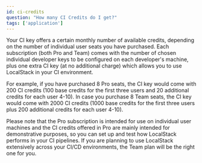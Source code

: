 ```yaml
---
id: ci-credits
question: "How many CI Credits do I get?"
tags: ['application']
---
```


Your CI key offers a certain monthly number of available credits, depending on the number of individual user seats you have purchased. Each subscription (both Pro and Team) comes with the number of chosen individual developer keys to be configured on each developer's machine, plus one extra CI key (at no additional charge) which allows you to use LocalStack in your CI environment.

For example, if you have purchased 8 Pro seats, the CI key would come with 200 CI credits (100 base credits for the first three users and 20 additional credits for each user 4-10). In case you purchase 8 Team seats, the CI key would come with 2000 CI credits (1000 base credits for the first three users plus 200 additional credits for each user 4-10).

Please note that the Pro subscription is intended for use on individual user machines and the CI credits offered in Pro are mainly intended for demonstrative purposes, so you can set up and test how LocalStack performs in your CI pipelines. If you are planning to use LocalStack extensively across your CI/CD environments, the Team plan will be the right one for you.
